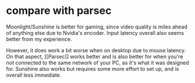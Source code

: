 # compare with parsec
Moonlight/Sunshine is better for gaming, since video quality is miles ahead of anything else due to Nvidia's encoder. Input latency overall also seems better from my experience.

However, it does work a bit worse when on desktop due to mouse latency. On that aspect, [[Parsec]] works better and is also better for when you're not connected to the same network of your PC, as it's what it was designed for. Sunshine also works but requires some more effort to set up, and is overall less immediate.